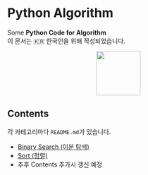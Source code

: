 # Python Algorithm
Some **Python Code for Algorithm** <br/>이 문서는 :kr: 한국인을 위해 작성되었습니다. 

<p align="center">
<img width="100" src="https://upload.wikimedia.org/wikipedia/commons/c/c3/Python-logo-notext.svg" />
</p>

## Contents
각 카테고리마다 `README.md`가 있습니다.
- [Binary Search (이분 탐색)](https://github.com/JustKode/python-algorithm/tree/master/1.Binary_Search)
- [Sort (정렬)](https://github.com/JustKode/python-algorithm/tree/master/2.Sort)
- 추후 Contents 추가시 갱신 예정
